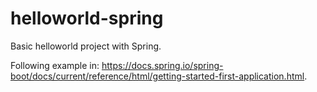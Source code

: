 # helloworld-spring

Basic helloworld project with Spring.

Following example in: https://docs.spring.io/spring-boot/docs/current/reference/html/getting-started-first-application.html.
